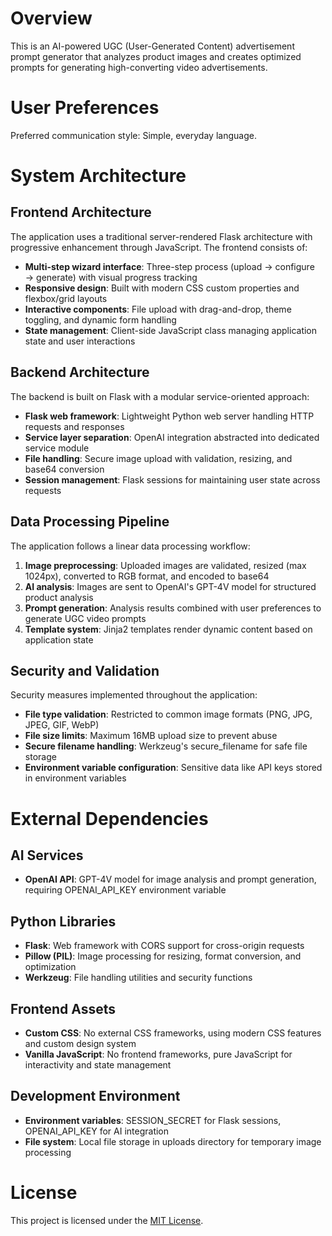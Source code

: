 # Overview

This is an AI-powered UGC (User-Generated Content) advertisement prompt generator that analyzes product images and creates optimized prompts for generating high-converting video advertisements.

# User Preferences

Preferred communication style: Simple, everyday language.

# System Architecture

## Frontend Architecture
The application uses a traditional server-rendered Flask architecture with progressive enhancement through JavaScript. The frontend consists of:

- **Multi-step wizard interface**: Three-step process (upload → configure → generate) with visual progress tracking
- **Responsive design**: Built with modern CSS custom properties and flexbox/grid layouts
- **Interactive components**: File upload with drag-and-drop, theme toggling, and dynamic form handling
- **State management**: Client-side JavaScript class managing application state and user interactions

## Backend Architecture
The backend is built on Flask with a modular service-oriented approach:

- **Flask web framework**: Lightweight Python web server handling HTTP requests and responses
- **Service layer separation**: OpenAI integration abstracted into dedicated service module
- **File handling**: Secure image upload with validation, resizing, and base64 conversion
- **Session management**: Flask sessions for maintaining user state across requests

## Data Processing Pipeline
The application follows a linear data processing workflow:

1. **Image preprocessing**: Uploaded images are validated, resized (max 1024px), converted to RGB format, and encoded to base64
2. **AI analysis**: Images are sent to OpenAI's GPT-4V model for structured product analysis
3. **Prompt generation**: Analysis results combined with user preferences to generate UGC video prompts
4. **Template system**: Jinja2 templates render dynamic content based on application state

## Security and Validation
Security measures implemented throughout the application:

- **File type validation**: Restricted to common image formats (PNG, JPG, JPEG, GIF, WebP)
- **File size limits**: Maximum 16MB upload size to prevent abuse
- **Secure filename handling**: Werkzeug's secure_filename for safe file storage
- **Environment variable configuration**: Sensitive data like API keys stored in environment variables

# External Dependencies

## AI Services
- **OpenAI API**: GPT-4V model for image analysis and prompt generation, requiring OPENAI_API_KEY environment variable

## Python Libraries
- **Flask**: Web framework with CORS support for cross-origin requests
- **Pillow (PIL)**: Image processing for resizing, format conversion, and optimization
- **Werkzeug**: File handling utilities and security functions

## Frontend Assets
- **Custom CSS**: No external CSS frameworks, using modern CSS features and custom design system
- **Vanilla JavaScript**: No frontend frameworks, pure JavaScript for interactivity and state management

## Development Environment
- **Environment variables**: SESSION_SECRET for Flask sessions, OPENAI_API_KEY for AI integration
- **File system**: Local file storage in uploads directory for temporary image processing

# License

This project is licensed under the [MIT License](./LICENSE).